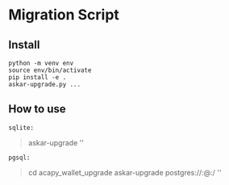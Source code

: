# Migration Script

## Install
```
python -m venv env
source env/bin/activate
pip install -e .
askar-upgrade.py ...
```

## How to use

`sqlite:`
> askar-upgrade <path-to-sqlite-db> '<database-master-password>'


`pgsql:`
> cd acapy_wallet_upgrade
> askar-upgrade postgres://<username>:<password>@<hostname>:<port>/<dbname> '<database-master-password>'